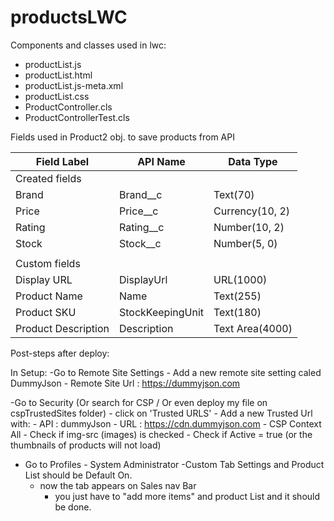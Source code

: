 # productsLWC
Components and classes used in lwc:
 - productList.js
 - productList.html
 - productList.js-meta.xml
 - productList.css
 - ProductController.cls
 - ProductControllerTest.cls

Fields used in Product2 obj. to save products from API

| Field Label          | API Name              | Data Type           |
|----------------------|-----------------------|---------------------|
|   Created fields     |		       |		     |
| Brand                | Brand__c              | Text(70)            |
| Price                | Price__c              | Currency(10, 2)     |
| Rating               | Rating__c             | Number(10, 2)       |
| Stock 	       | Stock__c	       |Number(5, 0)  	     |
|		       |		       |		     |
|    Custom fields     |               	       |                     |
| Display URL          | DisplayUrl            | URL(1000)           |
| Product Name         | Name                  | Text(255)           |
| Product SKU          | StockKeepingUnit      | Text(180)           |
| Product Description  | Description           | Text Area(4000)     |

Post-steps after deploy:

In Setup:
-Go to Remote Site Settings 
	- Add a new remote site setting caled DummyJson
	- Remote Site Url : https://dummyjson.com
	
-Go to Security (Or search for CSP / Or even deploy my file on cspTrustedSites folder)
	- click on 'Trusted URLS'
	- Add a new Trusted Url with:
		- API : dummyJson 
		- URL : https://cdn.dummyjson.com 
		- CSP Context All
		- Check if img-src (images) is checked 
		- Check if Active = true
	(or the thumbnails of products will not load)

- Go to Profiles - System Administrator 
	-Custom Tab Settings and Product List should be Default On.
	- now the tab appears on Sales nav Bar
        - you just have to "add more items" and product List and it should be done.
